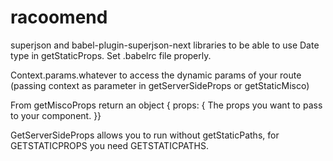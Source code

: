 # racoomend

superjson and babel-plugin-superjson-next libraries to be able to use Date type in getStaticProps.
Set .babelrc file properly.

Context.params.whatever to access the dynamic params of your route (passing context as parameter in getServerSideProps or getStaticMisco)

From getMiscoProps return an object { props: { The props you want to pass to your component. }}

GetServerSideProps allows you to run without getStaticPaths, for GETSTATICPROPS you need GETSTATICPATHS.